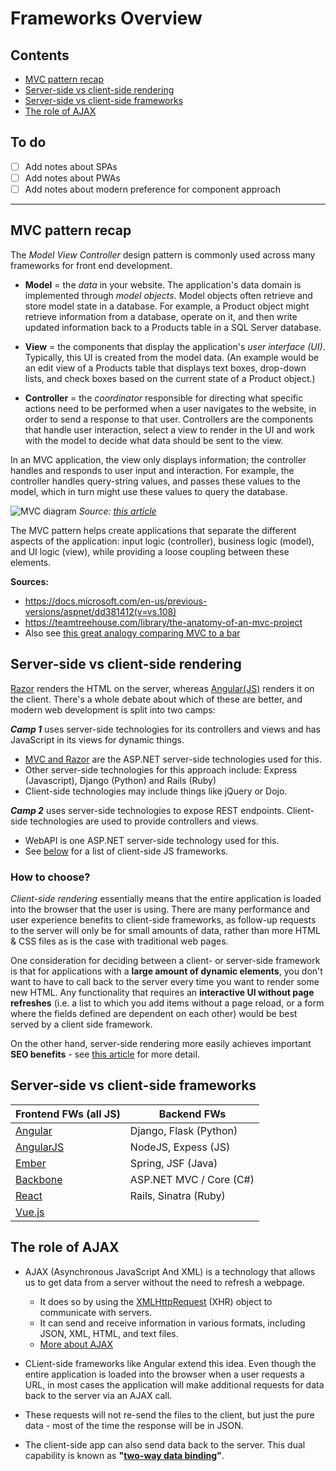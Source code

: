 # Frameworks Overview

## Contents
- [MVC pattern recap](#mvc-pattern-recap)
- [Server-side vs client-side rendering](#server-side-vs-client-side-rendering)
- [Server-side vs client-side frameworks](#server-side-vs-client-side-frameworks)
- [The role of AJAX](#the-role-of-ajax)

## To do
- [ ] Add notes about SPAs
- [ ] Add notes about PWAs
- [ ] Add notes about modern preference for component approach

________________

## MVC pattern recap
The *Model View Controller* design pattern is commonly used across many frameworks for front end development.

- **Model** = the *data* in your website. The application's data domain is implemented through *model objects*. Model objects often retrieve and store model state in a database. For example, a Product object might retrieve information from a database, operate on it, and then write updated information back to a Products table in a SQL Server database.

- **View** = the components that display the application's *user interface (UI)*. Typically, this UI is created from the model data. (An example would be an edit view of a Products table that displays text boxes, drop-down lists, and check boxes based on the current state of a Product object.)

- **Controller** = the *coordinator* responsible for directing what specific actions need to be performed when a user navigates to the website, in order to send a response to that user. Controllers are the components that handle user interaction, select a view to render in the UI and work with the model to decide what data should be sent to the view. 

In an MVC application, the view only displays information; the controller handles and responds to user input and interaction. For example, the controller handles query-string values, and passes these values to the model, which in turn might use these values to query the database.

![MVC diagram](https://github.com/minkaotic/front-end-notes/blob/master/img/mvc.png)
*Source: [this article](https://medium.freecodecamp.org/model-view-controller-mvc-explained-through-ordering-drinks-at-the-bar-efcba6255053)*

The MVC pattern helps create applications that separate the different aspects of the application: input logic (controller), business logic (model), and UI logic (view), while providing a loose coupling between these elements. 

**Sources:**
- https://docs.microsoft.com/en-us/previous-versions/aspnet/dd381412(v=vs.108)
- https://teamtreehouse.com/library/the-anatomy-of-an-mvc-project
- Also see [this great analogy comparing MVC to a bar](https://medium.freecodecamp.org/model-view-controller-mvc-explained-through-ordering-drinks-at-the-bar-efcba6255053)


## Server-side vs client-side rendering
[Razor](https://github.com/minkaotic/front-end-notes/blob/master/MVC-and-Razor.md#razor--mvc) renders the HTML on the server, whereas [Angular(JS)](https://github.com/minkaotic/front-end-notes/blob/master/Angular-Notes.md) renders it on the client.
There's a whole debate about which of these are better, and modern web development is split into two camps:

***Camp 1*** uses server-side technologies for its controllers and views and has JavaScript in its views for dynamic things.
- [MVC and Razor](https://github.com/minkaotic/front-end-notes/blob/master/MVC-and-Razor.md) are the ASP.NET server-side technologies used for this.
- Other server-side technologies for this approach include: Express (Javascript), Django (Python) and Rails (Ruby)
- Client-side technologies may include things like jQuery or Dojo.

***Camp 2*** uses server-side technologies to expose REST endpoints. Client-side technologies are used to provide controllers and views.
- WebAPI is one ASP.NET server-side technology used for this.
- See [below](#server-side-vs-client-side-frameworks) for a list of client-side JS frameworks.

### How to choose?
*Client-side rendering* essentially means that the entire application is loaded into the browser that the user is using. There are many performance and user experience benefits to client-side frameworks, as follow-up requests to the server will only be for small amounts of data, rather than more HTML & CSS files as is the case with traditional web pages.

One consideration for deciding between a client- or server-side framework is that for applications with a **large amount of dynamic elements**, you don't want to have to call back to the server every time you want to render some new HTML. Any functionality that requires an **interactive UI without page refreshes** (i.e. a list to which you add items without a page reload, or a form where the fields defined are dependent on each other) would be best served by a client side framework.

On the other hand, server-side rendering more easily achieves important **SEO benefits** - see [this article](https://medium.com/@benjburkholder/javascript-seo-server-side-rendering-vs-client-side-rendering-bc06b8ca2383) for more detail.


## Server-side vs client-side frameworks

| Frontend FWs (all JS)              | Backend FWs             |
| ---------------------------------- | ----------------------- |
| [Angular](https://angular.io/)     | Django, Flask (Python)  |
| [AngularJS](Angular-Notes.md)      | NodeJS, Expess (JS)     |
| [Ember](https://www.emberjs.com/)  | Spring, JSF (Java)      |
| [Backbone](http://backbonejs.org/) | ASP.NET MVC / Core (C#) |
| [React](https://reactjs.org/)      | Rails, Sinatra (Ruby)   |
| [Vue.js](Vue-JS-Notes.md)          |                         |


## The role of AJAX
- AJAX (Asynchronous JavaScript And XML) is a technology that allows us to get data from a server without the need to refresh a webpage.
  - It does so by using the [XMLHttpRequest](https://developer.mozilla.org/en-US/docs/Web/API/XMLHttpRequest) (XHR) object to communicate with servers.
  - It can send and receive information in various formats, including JSON, XML, HTML, and text files.
  - [More about AJAX](https://developer.mozilla.org/en-US/docs/Web/Guide/AJAX/Getting_Started)

- CLient-side frameworks like Angular extend this idea. Even though the entire application is loaded into the browser when a user requests a URL, in most cases the application will make additional requests for data back to the server via an AJAX call.

- These requests will not re-send the files to the client, but just the pure data - most of the time the response will be in JSON.

- The client-side app can also send data back to the server. This dual capability is known as **"[two-way data binding](https://github.com/minkaotic/front-end-notes/blob/master/Angular-Notes.md#data-binding)"**.

